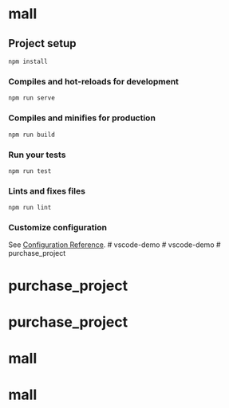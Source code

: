 # mall

## Project setup
```
npm install
```

### Compiles and hot-reloads for development
```
npm run serve
```

### Compiles and minifies for production
```
npm run build
```

### Run your tests
```
npm run test
```

### Lints and fixes files
```
npm run lint
```

### Customize configuration
See [Configuration Reference](https://cli.vuejs.org/config/).
#   v s c o d e - d e m o  
 #   v s c o d e - d e m o  
 # purchase_project
# purchase_project
# purchase_project
# mall
# mall
